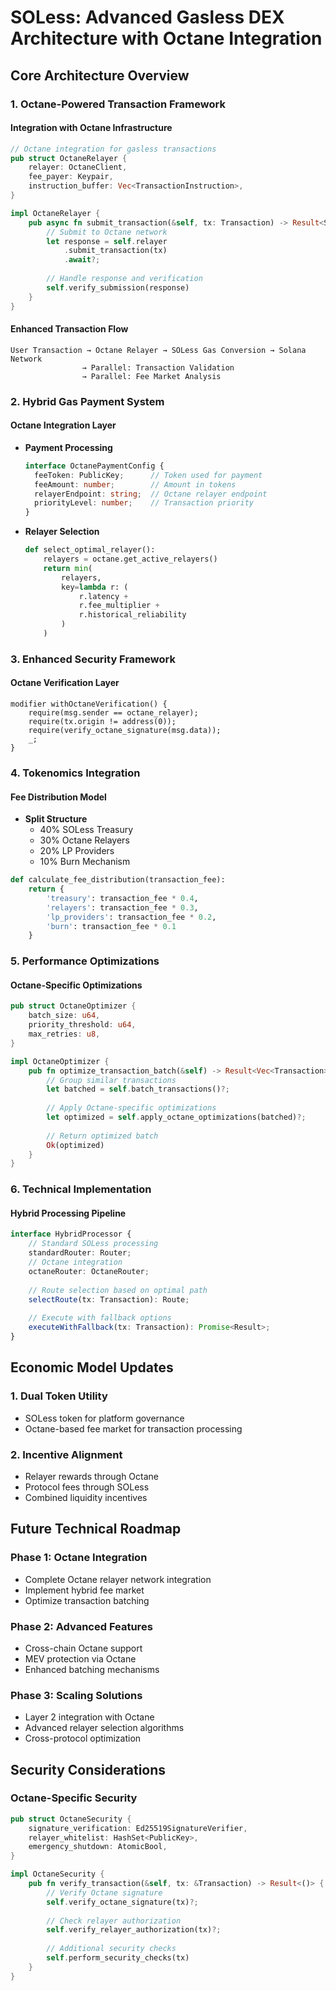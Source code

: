 # SOLess: Advanced Gasless DEX Architecture with Octane Integration

## Core Architecture Overview

### 1. Octane-Powered Transaction Framework

#### Integration with Octane Infrastructure
```rust
// Octane integration for gasless transactions
pub struct OctaneRelayer {
    relayer: OctaneClient,
    fee_payer: Keypair,
    instruction_buffer: Vec<TransactionInstruction>,
}

impl OctaneRelayer {
    pub async fn submit_transaction(&self, tx: Transaction) -> Result<Signature> {
        // Submit to Octane network
        let response = self.relayer
            .submit_transaction(tx)
            .await?;
            
        // Handle response and verification
        self.verify_submission(response)
    }
}
```

#### Enhanced Transaction Flow
```
User Transaction → Octane Relayer → SOLess Gas Conversion → Solana Network
                → Parallel: Transaction Validation
                → Parallel: Fee Market Analysis
```

### 2. Hybrid Gas Payment System

#### Octane Integration Layer
- **Payment Processing**
  ```typescript
  interface OctanePaymentConfig {
    feeToken: PublicKey;      // Token used for payment
    feeAmount: number;        // Amount in tokens
    relayerEndpoint: string;  // Octane relayer endpoint
    priorityLevel: number;    // Transaction priority
  }
  ```

- **Relayer Selection**
  ```python
  def select_optimal_relayer():
      relayers = octane.get_active_relayers()
      return min(
          relayers,
          key=lambda r: (
              r.latency +
              r.fee_multiplier +
              r.historical_reliability
          )
      )
  ```

### 3. Enhanced Security Framework

#### Octane Verification Layer
```solidity
modifier withOctaneVerification() {
    require(msg.sender == octane_relayer);
    require(tx.origin != address(0));
    require(verify_octane_signature(msg.data));
    _;
}
```

### 4. Tokenomics Integration

#### Fee Distribution Model
- **Split Structure**
  - 40% SOLess Treasury
  - 30% Octane Relayers
  - 20% LP Providers
  - 10% Burn Mechanism

```python
def calculate_fee_distribution(transaction_fee):
    return {
        'treasury': transaction_fee * 0.4,
        'relayers': transaction_fee * 0.3,
        'lp_providers': transaction_fee * 0.2,
        'burn': transaction_fee * 0.1
    }
```

### 5. Performance Optimizations

#### Octane-Specific Optimizations
```rust
pub struct OctaneOptimizer {
    batch_size: u64,
    priority_threshold: u64,
    max_retries: u8,
}

impl OctaneOptimizer {
    pub fn optimize_transaction_batch(&self) -> Result<Vec<Transaction>> {
        // Group similar transactions
        let batched = self.batch_transactions()?;
        
        // Apply Octane-specific optimizations
        let optimized = self.apply_octane_optimizations(batched)?;
        
        // Return optimized batch
        Ok(optimized)
    }
}
```

### 6. Technical Implementation

#### Hybrid Processing Pipeline
```typescript
interface HybridProcessor {
    // Standard SOLess processing
    standardRouter: Router;
    // Octane integration
    octaneRouter: OctaneRouter;
    
    // Route selection based on optimal path
    selectRoute(tx: Transaction): Route;
    
    // Execute with fallback options
    executeWithFallback(tx: Transaction): Promise<Result>;
}
```

## Economic Model Updates

### 1. Dual Token Utility
- SOLess token for platform governance
- Octane-based fee market for transaction processing

### 2. Incentive Alignment
- Relayer rewards through Octane
- Protocol fees through SOLess
- Combined liquidity incentives

## Future Technical Roadmap

### Phase 1: Octane Integration
- Complete Octane relayer network integration
- Implement hybrid fee market
- Optimize transaction batching

### Phase 2: Advanced Features
- Cross-chain Octane support
- MEV protection via Octane
- Enhanced batching mechanisms

### Phase 3: Scaling Solutions
- Layer 2 integration with Octane
- Advanced relayer selection algorithms
- Cross-protocol optimization

## Security Considerations

### Octane-Specific Security
```rust
pub struct OctaneSecurity {
    signature_verification: Ed25519SignatureVerifier,
    relayer_whitelist: HashSet<PublicKey>,
    emergency_shutdown: AtomicBool,
}

impl OctaneSecurity {
    pub fn verify_transaction(&self, tx: &Transaction) -> Result<()> {
        // Verify Octane signature
        self.verify_octane_signature(tx)?;
        
        // Check relayer authorization
        self.verify_relayer_authorization(tx)?;
        
        // Additional security checks
        self.perform_security_checks(tx)
    }
}
```
